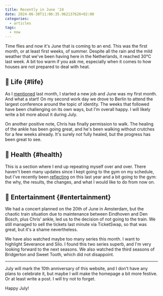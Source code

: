```yaml
---
title: Recently in June '24
date: 2024-06-30T11:06:35.962137626+02:00
categories:
  - articles
tags:
  - now
---
```


Time flies and now it's June that is coming to an end. This was the first month, or at least first weeks, of summer. Despite all the rain and the mild weather that we've been having here in the Netherlands, it reached 30°C last week. A bit too warm if you ask me, especially when it comes to how houses are not prepared to deal with heat.

<!--more-->

## 🍄 Life {#life}

As I [mentioned](/2024/05/06/leaving-the-interplanetary-journey/) last month, I started a new job and June was my first month. And what a start! On my second work day we drove to Berlin to attend the largest conference around the topic of identity. The weeks that followed have been challenging on its own ways, but I'm overall happy. I will likely write a bit more about it during July.

On another positive note, Chris has finally permission to walk. The healing of the ankle has been going great, and he's been walking without crutches for a few weeks already. It's surely not fully healed, but the progress has been great to see.

## 💪 Health {#health}

This is a section where I end up repeating myself over and over. There haven't been many updates since I kept going to the gym on my schedule, but I've recently been [reflecting](/2024/06/29/reflections-after-a-year-at-the-gym/) on this last year and a bit going to the gym: the why, the results, the changes, and what I would like to do from now on.

## 🍿 Entertainment {#entertainment}

We had a concert planned on the 20th of June in Amsterdam, but the chaotic train situation due to maintenance between Eindhoven and Den Bosch, plus Chris' ankle, led us to the decision of not going to the train. We still managed to sell the tickets last minute via TicketSwap, so that was great, but it's a shame nevertheless.

We have also watched maybe too many series this month. I want to highlight Severance and Silo. I found this two series superb, and I'm very looking forward to the next seasons. We also watched the third seasons of Bridgerton and Sweet Tooth, which did not disappoint.

<hr>

July will mark the 10th anniversary of this website, and I don't have any plans to celebrate it, but maybe I will make the homepage a bit more festive. Or at least write a post. I will try not to forget.

Happy July!
